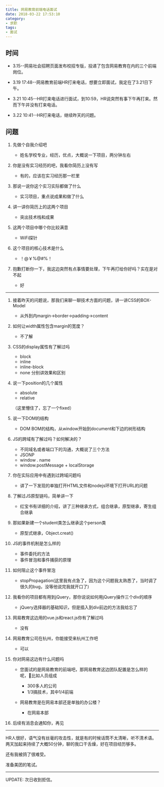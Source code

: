 ```yaml
---
title: 网易教育前端电话面试
date: 2018-03-22 17:53:10
category:
- 求职
tags: 
- 面试
---
```

## 时间

+ 3.15--网易社会招聘页面发布校招专版，投递了包含网易教育在内的三个前端岗位。

+ 3.19 17:48--网易教育前端HR打来电话，想要立即面试，我定在了3.21日下午。

+ 3.21 10:45--HR打来电话进行面试，到10:59，HR说突然有事下午再打来。然而下午并没有打来电话。

+ 3.22 10:41--HR打来电话，继续昨天的问题。

## 问题

1. 先做个自我介绍吧

    + 姓名学校专业，经历，优点，大概说一下项目，两分钟左右

2. 你是没有实习经历的吧，我看你简历上没有写

    + 有的，应该在实习经历那一栏里

3. 那说一说你这个实习实际都做了什么

    + 实习项目，重点说成果和做了什么

4. 讲一讲你简历上的这两个项目

    + 突出技术栈和成果

5. 这两个项目中哪个你比较满意

    + WiFi探针

6. 这个项目的核心技术是什么

    + ！@￥%@#%！

7. 抱歉打断你一下，我这边突然有点事情要处理，下午再打给你好吗？实在是对不起
    + 好

---

1. 接着昨天的问题说，那我们来聊一聊技术方面的问题，讲一讲CSS的BOX-Model

    + 从外到内margin->border->padding->content

2. 如何让width属性包含margin的宽度？

    + 不了解

3. CSS的display属性有了解过吗

    + block
    + inline
    + inline-block
    + none
    分别讲效果和区别

4. 说一下position的几个属性

    + absolute
    + relative

    （这里懵住了，忘了一个fixed）

5. 说一下DOM的结构

    + DOM BOM的结构，从window开始到document和下边的树形结构

6. JS的跨域有了解过吗？如何解决的？

    + 不同域名或者端口下的沟通，大概说了三个方法
    + JSONP
    + window . name
    + window.postMessage + localStorage

7. 你在实际应用中有遇到过跨域问题吗

    + 讲了一下发现的单独打开HTML文件和nodejs环境下打开URL的问题

8. 了解过JS原型链吗，简单讲一下

    + 红宝书有详细的介绍，讲了三种继承方式，组合继承，原型继承，寄生组合继承

9. 那如果新建一个student类怎么继承这个person类

    + 原型式继承，Object.creat()

10. JS的事件机制是怎么样的

    + 事件委托的方法
    + 事件冒泡和事件捕获的原理

11. 如何阻止这个事件冒泡

    + stopPropagation(这里我有点急了，因为这个问题我太熟悉了，当时调了很久的bug，没等他说完我就开口了)

12. 我看你的项目都有用到jQuery，那你说说如何用jQuery操作三个div的顺序

    + jQuery选择器的基础知识，但是插入到div前边的方法我给忘了

13. 网易教育这边用的vue.js和react.js你有了解过吗

    + 没有

14. 网易教育公司在杭州，你能接受来杭州工作吧

    + 可以

15. 你对网易这边有什么问题吗

    + 您面试的是网易教育的前端吧，那网易教育这边团队配置是怎么样的呢，比如人员组成

        + 300多人的公司
        + 1/3搞技术，其中1/4前端

    + 网易教育是在网易本部还是单独的办公楼？
        + 在网易本部

16. 后续有消息会通知你，再见

---

HR人很好，语气没有丝毫的攻击性，就是有的时候话筒不太清晰，听不清术语。两天加起来持续了大概50分钟，聊的我口干舌燥，好在项目经历够多。

还有我被鸽了很难受。

准备美团的笔试。

---

UPDATE:
次日收到拒信。